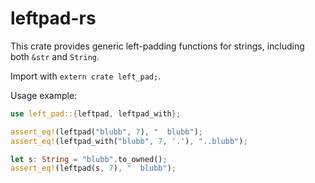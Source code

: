 # leftpad-rs

This crate provides generic left-padding functions for strings, including both `&str` and `String`.

Import with `extern crate left_pad;`.

Usage example:

```rust
use left_pad::{leftpad, leftpad_with};

assert_eq!(leftpad("blubb", 7), "  blubb");
assert_eq!(leftpad_with("blubb", 7, '.'), "..blubb");

let s: String = "blubb".to_owned();
assert_eq!(leftpad(s, 7), "  blubb");
```
